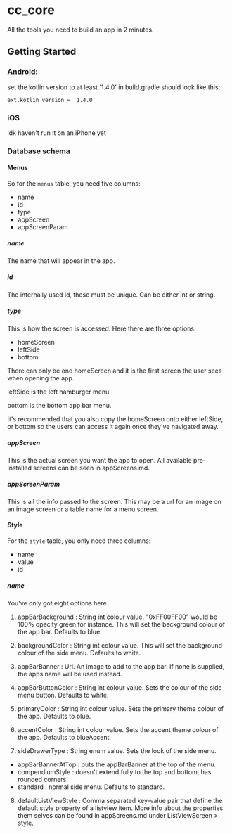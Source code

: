 # cc_core

All the tools you need to build an app in 2 minutes.

## Getting Started

### Android:
  set the kotlin version to at least '1.4.0' in build.gradle
  should look like this:

  `ext.kotlin_version = '1.4.0'`

### iOS
  idk haven't run it on an iPhone yet


### Database schema

  #### Menus
  So for the `menus` table, you need five columns:

  * name 
  * id 
  * type
  * appScreen 
  * appScreenParam
  
  ##### name
  The name that will appear in the app.

  ##### id
  The internally used id, these must be unique. Can be either int or string.

  ##### type
  This is how the screen is accessed.
  Here there are three options:
  * homeScreen
  * leftSide
  * bottom

  There can only be one homeScreen and it is the first screen the user sees when opening the app.

  leftSide is the left hamburger menu.

  bottom is the bottom app bar menu.

  It's recommended that you also copy the homeScreen onto either leftSide, or bottom so the users can access it again once they've navigated away.

  ##### appScreen
  This is the actual screen you want the app to open.
  All available pre-installed screens can be seen in appScreens.md.

  ##### appScreenParam
  This is all the info passed to the screen.
  This may be a url for an image on an image screen or a table name for a menu screen.


  #### Style
  For the `style` table, you only need three columns:
  * name
  * value
  * id

  ##### name
  You've only got eight options here.
  1. appBarBackground : String int colour value. "0xFF00FF00" would be 100% opacity green for instance.
  This will set the background colour of the app bar.
  Defaults to blue.

  2. backgroundColor : String int colour value.
  This will set the background colour of the side menu.
  Defaults to white.

  3. appBarBanner : Url.
  An image to add to the app bar. If none is supplied, the apps name will be used instead.

  4. appBarButtonColor : String int colour value.
  Sets the colour of the side menu button.
  Defaults to white.

  5. primaryColor : String int colour value.
  Sets the primary theme colour of the app.
  Defaults to blue.

  6. accentColor : String int colour value.
  Sets the accent theme colour of the app.
  Defaults to blueAccent.

  7. sideDrawerType : String enum value.
  Sets the look of the side menu.
  * appBarBannerAtTop : puts the appBarBanner at the top of the menu.
  * compendiumStyle : doesn't extend fully to the top and bottom, has rounded corners.
  * standard : normal side menu.
  Defaults to standard.

  8. defaultListViewStyle : Comma separated key-value pair that define the default style property of a listview item.
  More info about the properties them selves can be found in appScreens.md under ListViewScreen > style.
